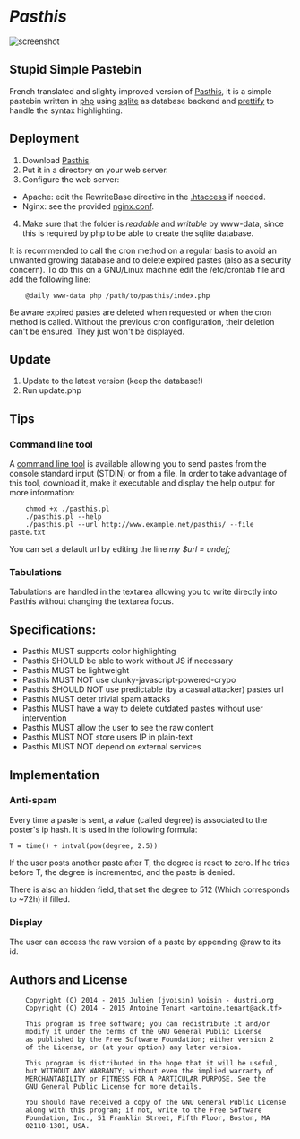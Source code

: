 # *Pasthis*

![screenshot](http://pix.unixcorn.org/image/1455227933/original.jpg)

## Stupid Simple Pastebin
French translated and slighty improved version of [Pasthis](https://github.com/moulecorp/pasthis), it is a simple pastebin written in [php](https://www.php.net/)
using [sqlite](https://sqlite.org/) as database backend and
[prettify](https://code.google.com/p/google-code-prettify/) to handle the syntax
highlighting.

## Deployment
1. Download [Pasthis](https://github.com/moulecorp/pasthis).
2. Put it in a directory on your web server.
3. Configure the web server:
  - Apache: edit the RewriteBase directive in the
    [.htaccess](https://github.com/moulecorp/pasthis/blob/master/.htaccess) if
    needed.
  - Nginx: see the provided
    [nginx.conf](https://github.com/moulecorp/pasthis/blob/master/nginx.conf).
4. Make sure that the folder is _readable_ and _writable_ by www-data, since
this is required by php to be able to create the sqlite database.

It is recommended to call the cron method on a regular basis to avoid an
unwanted growing database and to delete expired pastes (also as a security
concern). To do this on a GNU/Linux machine edit the /etc/crontab file and add
the following line:

		@daily www-data php /path/to/pasthis/index.php

Be aware expired pastes are deleted when requested or when the cron method is
called. Without the previous cron configuration, their deletion can't be
ensured. They just won't be displayed.

## Update
1. Update to the latest version (keep the database!)
2. Run update.php

## Tips
### Command line tool

A [command line tool](https://github.com/moulecorp/pasthis/blob/master/pasthis.pl)
is available allowing you to send pastes from the console standard input (STDIN)
or from a file. In order to take advantage of this tool, download it, make it
executable and display the help output for more information:

		chmod +x ./pasthis.pl
		./pasthis.pl --help
		./pasthis.pl --url http://www.example.net/pasthis/ --file paste.txt

You can set a default url by editing the line *my $url = undef;*

### Tabulations

Tabulations are handled in the textarea allowing you to write directly into
Pasthis without changing the textarea focus.

## Specifications:
  - Pasthis MUST supports color highlighting
  - Pasthis SHOULD be able to work without JS if necessary
  - Pasthis MUST be lightweight
  - Pasthis MUST NOT use clunky-javascript-powered-crypo
  - Pasthis SHOULD NOT use predictable (by a casual attacker) pastes url
  - Pasthis MUST deter trivial spam attacks
  - Pasthis MUST have a way to delete outdated pastes without user intervention
  - Pasthis MUST allow the user to see the raw content
  - Pasthis MUST NOT store users IP in plain-text
  - Pasthis MUST NOT depend on external services

## Implementation
### Anti-spam
Every time a paste is sent, a value (called degree) is associated to
the poster's ip hash. It is used in the following formula:

    T = time() + intval(pow(degree, 2.5))

If the user posts another paste after T, the degree is reset to zero.
If he tries before T, the degree is incremented, and the paste is denied.

There is also an hidden field, that set the degree to 512 (Which corresponds
to ~72h) if filled.


### Display
The user can access the raw version of a paste by appending
@raw to its id.

## Authors and License

		Copyright (C) 2014 - 2015 Julien (jvoisin) Voisin - dustri.org
		Copyright (C) 2014 - 2015 Antoine Tenart <antoine.tenart@ack.tf>

		This program is free software; you can redistribute it and/or
		modify it under the terms of the GNU General Public License
		as published by the Free Software Foundation; either version 2
		of the License, or (at your option) any later version.
    
		This program is distributed in the hope that it will be useful,
		but WITHOUT ANY WARRANTY; without even the implied warranty of
		MERCHANTABILITY or FITNESS FOR A PARTICULAR PURPOSE. See the
		GNU General Public License for more details.
    
		You should have received a copy of the GNU General Public License
		along with this program; if not, write to the Free Software
		Foundation, Inc., 51 Franklin Street, Fifth Floor, Boston, MA
		02110-1301, USA.
